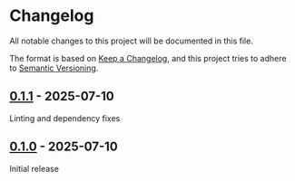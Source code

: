# Changelog

All notable changes to this project will be documented in this file.

The format is based on [Keep a Changelog](https://keepachangelog.com/en/1.1.0/),
and this project tries to adhere to [Semantic Versioning](https://semver.org/spec/v2.0.0.html).


## [0.1.1] - 2025-07-10

Linting and dependency fixes


## [0.1.0] - 2025-07-10

Initial release

[0.1.1]: https://github.com/elliot-100/british-cycling-utils/compare/v0.1.0...v0.1.1
[0.1.0]: https://github.com/elliot-100/british-cycling-utils/releases/tag/v0.1.0